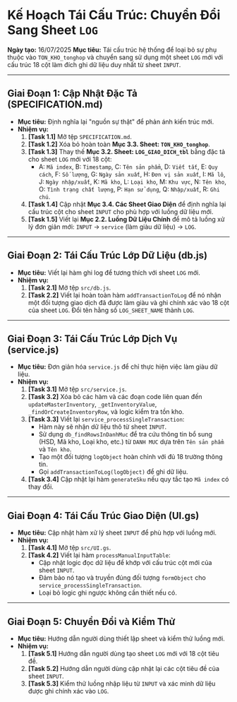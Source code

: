 # Kế Hoạch Tái Cấu Trúc: Chuyển Đổi Sang Sheet `LOG`

**Ngày tạo:** 16/07/2025
**Mục tiêu:** Tái cấu trúc hệ thống để loại bỏ sự phụ thuộc vào `TON_KHO_tonghop` và chuyển sang sử dụng một sheet `LOG` mới với cấu trúc 18 cột làm đích ghi dữ liệu duy nhất từ sheet `INPUT`.

---

## Giai Đoạn 1: Cập Nhật Đặc Tả (SPECIFICATION.md)

*   **Mục tiêu:** Định nghĩa lại "nguồn sự thật" để phản ánh kiến trúc mới.
*   **Nhiệm vụ:**
    1.  **[Task 1.1]** Mở tệp `SPECIFICATION.md`.
    2.  **[Task 1.2]** Xóa bỏ hoàn toàn **Mục 3.3. Sheet: `TON_KHO_tonghop`**.
    3.  **[Task 1.3]** Thay thế **Mục 3.2. Sheet: `LOG_GIAO_DICH_tbl`** bằng đặc tả cho sheet `LOG` mới với 18 cột:
        *   A: `Mã index`, B: `Timestamp`, C: `Tên sản phẩm`, D: `Viết tắt`, E: `Quy cách`, F: `Số lượng`, G: `Ngày sản xuất`, H: `Đơn vị sản xuất`, I: `Mã lô`, J: `Ngày nhập/xuất`, K: `Mã kho`, L: `Loại kho`, M: `Khu vực`, N: `Tên kho`, O: `Tình trạng chất lượng`, P: `Hạn sử dụng`, Q: `Nhập/xuất`, R: `Ghi chú`.
    4.  **[Task 1.4]** Cập nhật **Mục 3.4. Các Sheet Giao Diện** để định nghĩa lại cấu trúc cột cho sheet `INPUT` cho phù hợp với luồng dữ liệu mới.
    5.  **[Task 1.5]** Viết lại **Mục 2.2. Luồng Dữ Liệu Chính** để mô tả luồng xử lý đơn giản mới: `INPUT` -> `service` (làm giàu dữ liệu) -> `LOG`.

---

## Giai Đoạn 2: Tái Cấu Trúc Lớp Dữ Liệu (db.js)

*   **Mục tiêu:** Viết lại hàm ghi log để tương thích với sheet `LOG` mới.
*   **Nhiệm vụ:**
    1.  **[Task 2.1]** Mở tệp `src/db.js`.
    2.  **[Task 2.2]** Viết lại hoàn toàn hàm `addTransactionToLog` để nó nhận một đối tượng giao dịch đã được làm giàu và ghi chính xác vào 18 cột của sheet `LOG`. Đổi tên hằng số `LOG_SHEET_NAME` thành `LOG`.

---

## Giai Đoạn 3: Tái Cấu Trúc Lớp Dịch Vụ (service.js)

*   **Mục tiêu:** Đơn giản hóa `service.js` để chỉ thực hiện việc làm giàu dữ liệu.
*   **Nhiệm vụ:**
    1.  **[Task 3.1]** Mở tệp `src/service.js`.
    2.  **[Task 3.2]** Xóa bỏ các hàm và các đoạn code liên quan đến `updateMasterInventory`, `_getInventoryValue`, `_findOrCreateInventoryRow`, và logic kiểm tra tồn kho.
    3.  **[Task 3.3]** Viết lại `service_processSingleTransaction`:
        *   Hàm này sẽ nhận dữ liệu thô từ sheet `INPUT`.
        *   Sử dụng `db_findRowsInDanhMuc` để tra cứu thông tin bổ sung (HSD, Mã kho, Loại kho, etc.) từ `DANH MUC` dựa trên `Tên sản phẩm` và `Tên kho`.
        *   Tạo một đối tượng `logObject` hoàn chỉnh với đủ 18 trường thông tin.
        *   Gọi `addTransactionToLog(logObject)` để ghi dữ liệu.
    4.  **[Task 3.4]** Cập nhật lại hàm `generateSku` nếu quy tắc tạo `Mã index` có thay đổi.

---

## Giai Đoạn 4: Tái Cấu Trúc Giao Diện (UI.gs)

*   **Mục tiêu:** Cập nhật hàm xử lý sheet `INPUT` để phù hợp với luồng mới.
*   **Nhiệm vụ:**
    1.  **[Task 4.1]** Mở tệp `src/UI.gs`.
    2.  **[Task 4.2]** Viết lại hàm `processManualInputTable`:
        *   Cập nhật logic đọc dữ liệu để khớp với cấu trúc cột mới của sheet `INPUT`.
        *   Đảm bảo nó tạo và truyền đúng đối tượng `formObject` cho `service_processSingleTransaction`.
        *   Loại bỏ logic ghi ngược không cần thiết nếu có.

---

## Giai Đoạn 5: Chuyển Đổi và Kiểm Thử

*   **Mục tiêu:** Hướng dẫn người dùng thiết lập sheet và kiểm thử luồng mới.
*   **Nhiệm vụ:**
    1.  **[Task 5.1]** Hướng dẫn người dùng tạo sheet `LOG` mới với 18 cột tiêu đề.
    2.  **[Task 5.2]** Hướng dẫn người dùng cập nhật lại các cột tiêu đề của sheet `INPUT`.
    3.  **[Task 5.3]** Kiểm thử luồng nhập liệu từ `INPUT` và xác minh dữ liệu được ghi chính xác vào `LOG`.